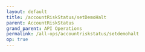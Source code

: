 ```yaml
---
layout: default
title: /accountRiskStatus/setDemoHalt
parent: AccountRiskStatus
grand_parent: API Operations
permalink: /all-ops/accountriskstatus/setdemohalt
op: true
---
```


<script>
    window.addEventListener('load', () => {
        const TDV = Symbol.for('tdv-docs');
        const SiteStorage = window[TDV].SiteStorage;

        window[TDV].defineTryit({
            name: 'SetDemoHalt',
            endpoint: '/accountRiskCategory/setDemoHalt',
            method: 'POST',
            params: {
                halt: false,
                riskCategoryId: 0
            }
        });

        window[TDV].buildCallouts(
            window[TDV].buildCallouts.defaultAuthWarning,
            window[TDV].buildCallouts.defaultVendorWarning,
        );
    });

</script>

<div id="vendor-warning"></div>